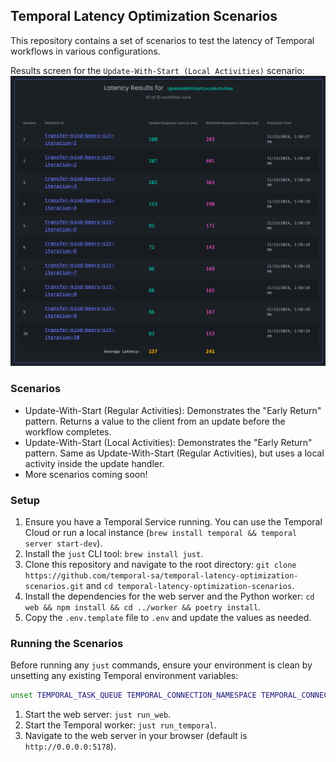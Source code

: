 ## Temporal Latency Optimization Scenarios

This repository contains a set of scenarios to test the latency of Temporal workflows in various configurations.

Results screen for the `Update-With-Start (Local Activities)` scenario:
![Latency Result UI](./latency-optimizer-updatewithstartlocal.png)

### Scenarios
* Update-With-Start (Regular Activities): Demonstrates the "Early Return" pattern. Returns a value to the client from an update before the workflow completes.
* Update-With-Start (Local Activities): Demonstrates the "Early Return" pattern. Same as Update-With-Start (Regular Activities), but uses a local activity inside the update handler.
* More scenarios coming soon!

### Setup
1. Ensure you have a Temporal Service running. You can use the Temporal Cloud or run a local instance (`brew install temporal && temporal server start-dev`).
2. Install the `just` CLI tool: `brew install just`.
3. Clone this repository and navigate to the root directory: `git clone https://github.com/temporal-sa/temporal-latency-optimization-scenarios.git` and `cd temporal-latency-optimization-scenarios`.
4. Install the dependencies for the web server and the Python worker: `cd web && npm install && cd ../worker && poetry install`.
5. Copy the `.env.template` file to `.env` and update the values as needed.

### Running the Scenarios
Before running any `just` commands, ensure your environment is clean by unsetting any existing Temporal environment variables:

```bash
unset TEMPORAL_TASK_QUEUE TEMPORAL_CONNECTION_NAMESPACE TEMPORAL_CONNECTION_TARGET TEMPORAL_CONNECTION_MTLS_KEY_FILE TEMPORAL_CONNECTION_MTLS_CERT_CHAIN_FILE TEMPORAL_CONNECTION_WEB_PORT CALLER_API_PORT PUBLIC_WEB_URL
```

1. Start the web server: `just run_web`.
2. Start the Temporal worker: `just run_temporal`.
3. Navigate to the web server in your browser (default is `http://0.0.0.0:5178`).